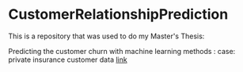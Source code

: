 # CustomerRelationshipPrediction

This is a repository that was used to do my Master's Thesis:

Predicting the customer churn with machine learning methods : case: private insurance customer data
[link](https://lutpub.lut.fi/handle/10024/160081)
